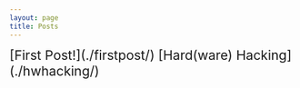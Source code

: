 ```yaml
---
layout: page
title: Posts
---
```

<span style="font-size: 23px">
[First Post!](./firstpost/)
[Hard(ware) Hacking](./hwhacking/)

</span>
